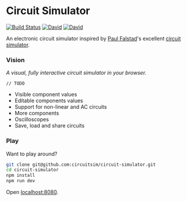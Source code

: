 Circuit Simulator
=================

[![Build Status](https://snap-ci.com/circuitsim/circuit-simulator/branch/master/build_image)](https://snap-ci.com/circuitsim/circuit-simulator/branch/master)
[![David](https://img.shields.io/david/circuitsim/circuit-simulator.svg?style=flat-square)](https://david-dm.org/circuitsim/circuit-simulator)
[![David](https://img.shields.io/david/dev/circuitsim/circuit-simulator.svg?style=flat-square)](https://david-dm.org/circuitsim/circuit-simulator#info=devDependencies)

An electronic circuit simulator inspired by [Paul Falstad](http://falstad.com)'s excellent [circuit simulator](http://www.falstad.com/circuit/).

### Vision
*A visual, fully interactive circuit simulator in your browser.*

`// TODO`
- Visible component values
- Editable components values
- Support for non-linear and AC circuits
- More components
- Oscilloscopes
- Save, load and share circuits

### Play

Want to play around?

```bash
git clone git@github.com:circuitsim/circuit-simulator.git
cd circuit-simulator
npm install
npm run dev
```

Open [localhost:8080](http://localhost:8080/).
